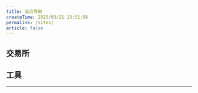 ```yaml
---
title: 站点导航
createTime: 2025/03/21 13:51:56
permalink: /sites/
article: false
---
```


## 交易所

<CardGrid>

  <LinkCard title="Binance" icon="token-branded:binance" href="https://www.binance.com/" />
  <LinkCard title="OKX" icon="token-branded:okx" href="https://www.huobi.com/" />
  <LinkCard title="Bybit" icon="simple-icons:builtbybit" href="https://www.bybit.com/" />
  <LinkCard title="Coinbase" icon="token-branded:coinbase" href="https://www.coinbase.com/" />

  <!-- <LinkCard title="Kucoin" icon="logos:kucoin" href="https://www.kucoin.com/" />
  <LinkCard title="Bitfinex" icon="logos:bitfinex" href="https://www.bitfinex.com/" />
  <LinkCard title="FTX" icon="logos:ftx" href="https://ftx.com/" />
  <LinkCard title="Deribit" icon="logos:deribit" href="https://www.deribit.com/" />
  <LinkCard title="Gate.io" icon="logos:gate-io" href="https://www.gate.io/" />
  <LinkCard title="Bitstamp" icon="logos:bitstamp" href="https://www.bitstamp.net/" />
  <LinkCard title="Bittrex" icon="logos:bittrex" href="https://bittrex.com/" />
  <LinkCard title="Poloniex" icon="logos:poloniex" href="https://poloniex.com/" />
  <LinkCard title="Kraken" icon="logos:kraken" href="https://www.kraken.com/" />
  <LinkCard title="Coinbase Pro" icon="logos:coinbase-pro" href="https://pro.coinbase.com/" />
  <LinkCard title="Binance US" icon="token-branded:binance-us" href="https://www.binance.us/" />
  <LinkCard title="Kucoin Pro" icon="logos:kucoin" href="https://www.kucoin.com/pro/" />
  <LinkCard title="Bitfinex Pro" icon="logos:bitfinex" href="https://www.bitfinex.com/pro/" />
  <LinkCard title="FTX US" icon="logos:ftx" href="https://ftx.us/" />
  <LinkCard title="Bybit Pro" icon="logos:bybit" href="https://www.bybit.com/en-us/pro/" />
  <LinkCard title="Deribit Pro" icon="logos:deribit" href="https://www.deribit.com/reg-1099.5016" />
  <LinkCard title="Gate.io Pro" icon="logos:gate-io" href="https://www.gate.io/signup/pro" />
  <LinkCard title="Bitstamp Pro" icon="logos:bitstamp" href="https://www.bitstamp.pro/" />
  <LinkCard title="Bittrex Pro" icon="logos:bittrex" href="https://bittrex.pro/" />
  <LinkCard title="Poloniex Pro" icon="logos:poloniex" href="https://poloniex.pro/" />
  <LinkCard title="Kraken Pro" icon="logos:kraken" href="https://www.kraken.com/pro/" />
  <LinkCard title="Coinbase Prime" icon="logos:coinbase-prime" href="https://prime.coinbase.com/" />
  <LinkCard title="Binance Futures" icon="token-branded:binance-futures" href="https://www.binance.com/en/futures" />
  <LinkCard title="Kucoin Futures" icon="logos:kucoin" href="https://futures.kucoin.com/" />
  <LinkCard title="FTX Futures" icon="logos:ftx" href="https://futures.ftx.com/" />
  <LinkCard title="Bybit Futures" icon="logos:bybit" href="https://www.bybit.com/en-us/futures" />
  <LinkCard title="Deribit Futures" icon="logos:deribit" href="https://www.deribit.com/reg-1099.5016" />   -->
</CardGrid>

## 工具

<CardGrid>
  <LinkCard title="Binance" icon="token-branded:binance" href="https://www.binance.com/" />
  <LinkCard title="OKX" icon="token-branded:okx" href="https://www.huobi.com/" />
  <LinkCard title="Bybit" icon="simple-icons:builtbybit" href="https://www.bybit.com/" />
  <LinkCard title="Coinbase" icon="token-branded:coinbase" href="https://www.coinbase.com/" />
</CardGrid>

---

